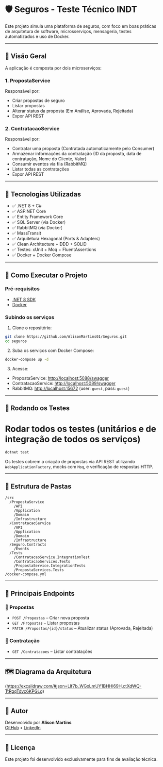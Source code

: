 # 🛡️ Seguros - Teste Técnico INDT

Este projeto simula uma plataforma de seguros, com foco em boas práticas de arquitetura de software, microsserviços, mensageria, testes automatizados e uso de Docker.

---

## 📌 Visão Geral

A aplicação é composta por dois microserviços:

### 1. PropostaService
Responsável por:
- Criar propostas de seguro
- Listar propostas
- Alterar status da proposta (Em Análise, Aprovada, Rejeitada)
- Expor API REST

### 2. ContratacaoService
Responsável por:
- Contratar uma proposta (Contratada automaticamente pelo Consumer)
- Armazenar informações da contratação (ID da proposta, data de contratação, Nome do Cliente, Valor)
- Consumir eventos via fila (RabbitMQ)
- Listar todas as contratações
- Expor API REST

---

## 🧰 Tecnologias Utilizadas

- ✅ .NET 8 + C#
- ✅ ASP.NET Core
- ✅ Entity Framework Core
- ✅ SQL Server (via Docker)
- ✅ RabbitMQ (via Docker)
- ✅ MassTransit
- ✅ Arquitetura Hexagonal (Ports & Adapters)
- ✅ Clean Architecture + DDD + SOLID
- ✅ Testes: xUnit + Moq + FluentAssertions
- ✅ Docker + Docker Compose

---

## 🐳 Como Executar o Projeto

### Pré-requisitos

- [.NET 8 SDK](https://dotnet.microsoft.com/en-us/download/dotnet/8.0)
- [Docker](https://www.docker.com/)

### Subindo os serviços

1. Clone o repositório:

```bash
git clone https://github.com/AlisonMartins01/Seguros.git
cd seguros
```

2. Suba os serviços com Docker Compose:

```bash
docker-compose up -d
```

3. Acesse:

- PropostaService: [http://localhost:5088/swagger](http://localhost:5088/swagger)
- ContratacaoService: [http://localhost:5089/swagger](http://localhost:5088/swagger)
- RabbitMQ: [http://localhost:15672](http://localhost:15672) (user: `guest`, pass: `guest`)

---

## 🧪 Rodando os Testes
# Rodar todos os testes (unitários e de integração de todos os serviços)
```bash
dotnet test
```

Os testes cobrem a criação de propostas via API REST utilizando `WebApplicationFactory`, mocks com `Moq`, e verificação de respostas HTTP.

---

## 📂 Estrutura de Pastas

```
/src
  /PropostaService
    /API
    /Application
    /Domain
    /Infrastructure
  /ContratacaoService
    /API
    /Application
    /Domain
    /Infrastructure
  /Seguro.Contracts
    /Events
  /Tests
    /ContratacaoService.IntegrationTest
    /ContratacaoServices.Tests
    /PropostaService.IntegrationTests
    /PropostaServices.Tests
/docker-compose.yml
```

---

## 📄 Principais Endpoints

### 🔹 Propostas

- `POST /Propostas` – Criar nova proposta
- `GET /Propostas` – Listar propostas
- `PATCH /Propostas/{id}/status` – Atualizar status (Aprovada, Rejeitada)

### 🔸 Contratação
- `GET /Contratacoes` – Listar contratações

---

## 🗺️ Diagrama da Arquitetura 

(https://excalidraw.com/#json=Llf7b_WGxLmUY1BHHI69H,ctXdWQ-TtRgqTdvc6KPGLg)

---

## 👤 Autor

Desenvolvido por **Alison Martins**  
[GitHub](https://github.com/AlisonMartins01) • [LinkedIn](https://www.linkedin.com/in/alison-martins-9785aa186/)

---

## 📝 Licença

Este projeto foi desenvolvido exclusivamente para fins de avaliação técnica.